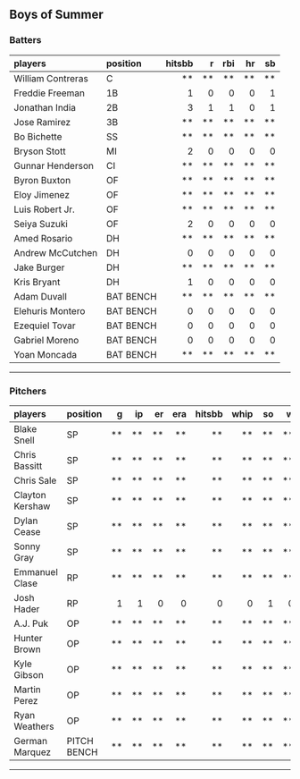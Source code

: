 ## Boys of Summer

### Batters

 
|players           |position  | hitsbb|  r| rbi| hr| sb| 
|:-----------------|:---------|------:|--:|---:|--:|--:| 
|William Contreras |C         |     **| **|  **| **| **| 
|Freddie Freeman   |1B        |      1|  0|   0|  0|  1| 
|Jonathan India    |2B        |      3|  1|   1|  0|  1| 
|Jose Ramirez      |3B        |     **| **|  **| **| **| 
|Bo Bichette       |SS        |     **| **|  **| **| **| 
|Bryson Stott      |MI        |      2|  0|   0|  0|  0| 
|Gunnar Henderson  |CI        |     **| **|  **| **| **| 
|Byron Buxton      |OF        |     **| **|  **| **| **| 
|Eloy Jimenez      |OF        |     **| **|  **| **| **| 
|Luis Robert Jr.   |OF        |     **| **|  **| **| **| 
|Seiya Suzuki      |OF        |      2|  0|   0|  0|  0| 
|Amed Rosario      |DH        |     **| **|  **| **| **| 
|Andrew McCutchen  |DH        |      0|  0|   0|  0|  0| 
|Jake Burger       |DH        |     **| **|  **| **| **| 
|Kris Bryant       |DH        |      1|  0|   0|  0|  0| 
|Adam Duvall       |BAT BENCH |     **| **|  **| **| **| 
|Elehuris Montero  |BAT BENCH |      0|  0|   0|  0|  0| 
|Ezequiel Tovar    |BAT BENCH |      0|  0|   0|  0|  0| 
|Gabriel Moreno    |BAT BENCH |      0|  0|   0|  0|  0| 
|Yoan Moncada      |BAT BENCH |     **| **|  **| **| **| 


* * *

### Pitchers

 
|players         |position    |  g| ip| er| era| hitsbb| whip| so|  w| sv| 
|:---------------|:-----------|--:|--:|--:|---:|------:|----:|--:|--:|--:| 
|Blake Snell     |SP          | **| **| **|  **|     **|   **| **| **| **| 
|Chris Bassitt   |SP          | **| **| **|  **|     **|   **| **| **| **| 
|Chris Sale      |SP          | **| **| **|  **|     **|   **| **| **| **| 
|Clayton Kershaw |SP          | **| **| **|  **|     **|   **| **| **| **| 
|Dylan Cease     |SP          | **| **| **|  **|     **|   **| **| **| **| 
|Sonny Gray      |SP          | **| **| **|  **|     **|   **| **| **| **| 
|Emmanuel Clase  |RP          | **| **| **|  **|     **|   **| **| **| **| 
|Josh Hader      |RP          |  1|  1|  0|   0|      0|    0|  1|  0|  1| 
|A.J. Puk        |OP          | **| **| **|  **|     **|   **| **| **| **| 
|Hunter Brown    |OP          | **| **| **|  **|     **|   **| **| **| **| 
|Kyle Gibson     |OP          | **| **| **|  **|     **|   **| **| **| **| 
|Martin Perez    |OP          | **| **| **|  **|     **|   **| **| **| **| 
|Ryan Weathers   |OP          | **| **| **|  **|     **|   **| **| **| **| 
|German Marquez  |PITCH BENCH | **| **| **|  **|     **|   **| **| **| **| 


* * *


